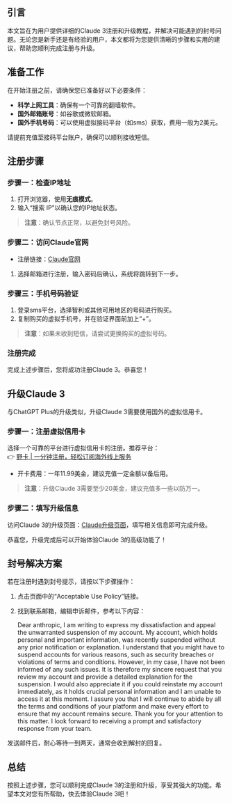 ## 引言
本文旨在为用户提供详细的Claude 3注册和升级教程，并解决可能遇到的封号问题。无论您是新手还是有经验的用户，本文都将为您提供清晰的步骤和实用的建议，帮助您顺利完成注册与升级。

## 准备工作
在开始注册之前，请确保您已准备好以下必要条件：
- **科学上网工具**：确保有一个可靠的翻墙软件。
- **国外邮箱账号**：如谷歌或微软邮箱。
- **国外手机号码**：可以使用虚拟接码平台（如sms）获取，费用一般为2美元。

请提前充值至接码平台账户，确保可以顺利接收短信。

## 注册步骤

### 步骤一：检查IP地址
1. 打开浏览器，使用**无痕模式**。
2. 输入“搜索 IP”以确认您的IP地址状态。

> **注意**：确认节点正常，以避免封号风险。

### 步骤二：访问Claude官网
- 注册链接：[Claude官网](https://claude.ai/login)

1. 选择邮箱进行注册，输入密码后确认，系统将跳转到下一步。

### 步骤三：手机号码验证
1. 登录sms平台，选择智利或其他可用地区的号码进行购买。
2. 复制购买的虚拟手机号，并在验证界面前加上“+”。

> **注意**：如果未收到短信，请尝试更换购买的虚拟号码。

### 注册完成
完成上述步骤后，您将成功注册Claude 3。恭喜您！

## 升级Claude 3
与ChatGPT Plus的升级类似，升级Claude 3需要使用国外的虚拟信用卡。

### 步骤一：注册虚拟信用卡
选择一个可靠的平台进行虚拟信用卡的注册。推荐平台：  
👉 [野卡 | 一分钟注册，轻松订阅海外线上服务](https://bit.ly/bewildcard)

- 开卡费用：一年11.99美金，建议充值一定金额以备后用。

> **注意**：升级Claude 3需要至少20美金，建议充值多一些以防万一。

### 步骤二：填写升级信息
访问Claude 3的升级页面：[Claude升级页面](https://claude.ai/chats)，填写相关信息即可完成升级。

恭喜您，升级完成后可以开始体验Claude 3的高级功能了！

## 封号解决方案
若在注册时遇到封号提示，请按以下步骤操作：
1. 点击页面中的“Acceptable Use Policy”链接。
2. 找到联系邮箱，编辑申诉邮件，参考以下内容：

   
   Dear anthropic,
   I am writing to express my dissatisfaction and appeal the unwarranted suspension of my account. My account, which holds personal and important information, was recently suspended without any prior notification or explanation.
   I understand that you might have to suspend accounts for various reasons, such as security breaches or violations of terms and conditions. However, in my case, I have not been informed of any such issues. It is therefore my sincere request that you review my account and provide a detailed explanation for the suspension.
   I would also appreciate it if you could reinstate my account immediately, as it holds crucial personal information and I am unable to access it at this moment. I assure you that I will continue to abide by all the terms and conditions of your platform and make every effort to ensure that my account remains secure.
   Thank you for your attention to this matter. I look forward to receiving a prompt and satisfactory response from your team.
   

发送邮件后，耐心等待一到两天，通常会收到解封的回复。

## 总结
按照上述步骤，您可以顺利完成Claude 3的注册和升级，享受其强大的功能。希望本文对您有所帮助，快去体验Claude 3吧！